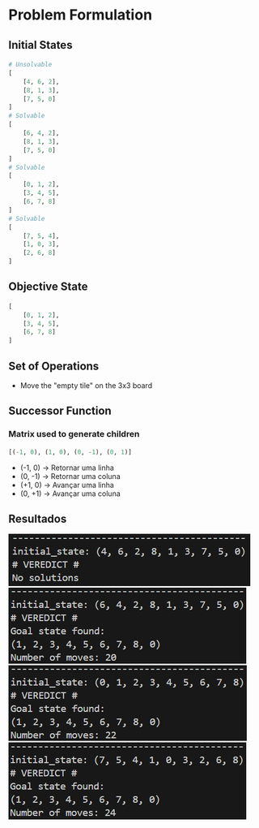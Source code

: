 # Problem Formulation

## Initial States
```python
# Unsolvable
[
    [4, 6, 2],
    [8, 1, 3],
    [7, 5, 0]
] 
# Solvable
[
    [6, 4, 2],
    [8, 1, 3],
    [7, 5, 0]
]
# Solvable
[
    [0, 1, 2],
    [3, 4, 5],
    [6, 7, 8]
]
# Solvable
[
    [7, 5, 4],
    [1, 0, 3],
    [2, 6, 8]
]
```

## Objective State
```python
[
    [0, 1, 2],
    [3, 4, 5],
    [6, 7, 8]
]
```

## Set of Operations
- Move the "empty tile" on the 3x3 board

## Successor Function
### Matrix used to generate children
```python
[(-1, 0), (1, 0), (0, -1), (0, 1)]
```
- (-1, 0) -> Retornar uma linha
- (0, -1) -> Retornar uma coluna
- (+1, 0) -> Avançar uma linha
- (0, +1) -> Avançar uma coluna

## Resultados
![insolvable](images/01_puzzle/unsolvable.png)
![solvable_01](images/01_puzzle/solvable_01.png)
![solvable_02](images/01_puzzle/solvable_02.png)
![solvable_03](images/01_puzzle/solvable_03.png)